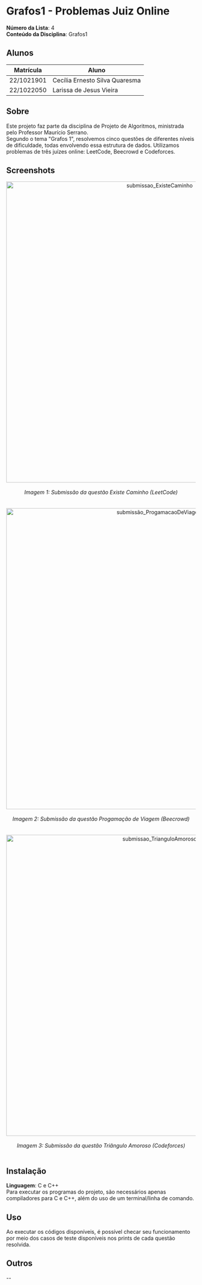 # Grafos1 - Problemas Juiz Online

**Número da Lista**: 4<br>
**Conteúdo da Disciplina**: Grafos1<br>

## Alunos
|Matrícula | Aluno |
| -- | -- |
| 22/1021901  |  Cecília Ernesto Silva Quaresma |
| 22/1022050  |  Larissa de Jesus Vieira |

## Sobre 
Este projeto faz parte da disciplina de Projeto de Algoritmos, ministrada pelo Professor Maurício Serrano. <br>
Segundo o tema "Grafos 1", resolvemos cinco questões de diferentes níveis de dificuldade, todas envolvendo essa estrutura de dados. Utilizamos problemas de três juízes online: LeetCode, Beecrowd e Codeforces. 

## Screenshots
<center><img src="https://github.com/user-attachments/assets/8786a84c-a4fa-407e-b6e5-dc24d65f3c8a" alt="submissao_ExisteCaminho" width="800"/></center><br>
<center><i>Imagem 1: Submissão da questão Existe Caminho (LeetCode)</i></center>
<br></br>
<center><img src="https://github.com/user-attachments/assets/a97e9da5-4789-457a-a99b-4bd1f533a149" alt="submissão_ProgamacaoDeViagem" width="800"/></center><br>
<center><i>Imagem 2: Submissão da questão Progamação de Viagem (Beecrowd)</i></center>
<br></br>
<center><img src="https://github.com/user-attachments/assets/1c99d580-7624-4190-83c9-7cbf07cc81eb" alt="submissao_TrianguloAmoroso" width="800"/></center><br>
<center><i>Imagem 3: Submissão da questão Triângulo Amoroso (Codeforces)</i></center><br>

## Instalação 
**Linguagem**: C e C++<br>
Para executar os programas do projeto, são necessários apenas compiladores para C e C++, além do uso de um terminal/linha de comando.

## Uso 
Ao executar os códigos disponíveis, é possível checar seu funcionamento por meio dos casos de teste disponíveis nos prints de cada questão resolvida.

## Outros 
--



